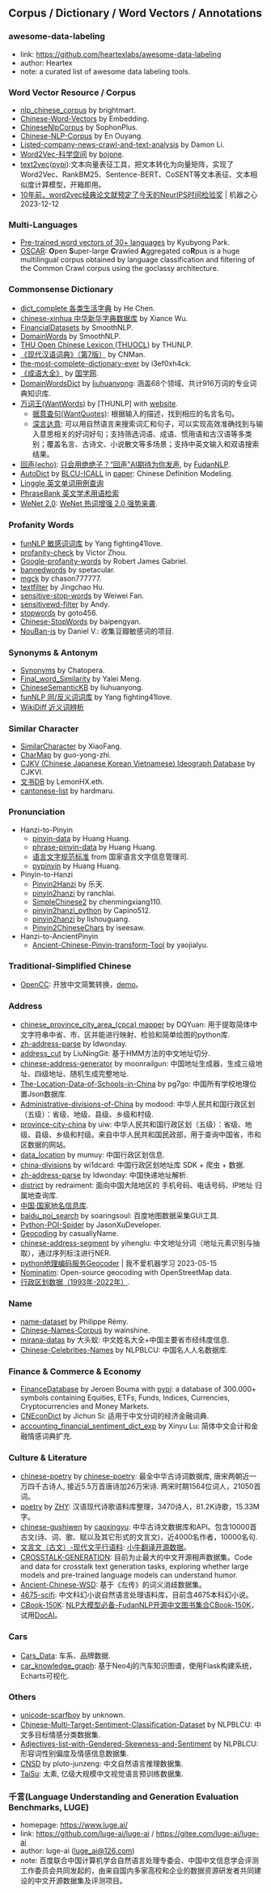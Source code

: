 ## **Corpus / Dictionary / Word Vectors / Annotations**


### awesome-data-labeling
  * link: https://github.com/heartexlabs/awesome-data-labeling
  * author: Heartex
  * note: a curated list of awesome data labeling tools.

### Word Vector Resource / Corpus
  * [nlp_chinese_corpus](https://github.com/brightmart/nlp_chinese_corpus) by brightmart.
  * [Chinese-Word-Vectors](https://github.com/Embedding/Chinese-Word-Vectors) by Embedding.
  * [ChineseNlpCorpus](https://github.com/SophonPlus/ChineseNlpCorpus) by SophonPlus.
  * [Chinese-NLP-Corpus](https://github.com/OYE93/Chinese-NLP-Corpus) by En Ouyang.
  * [Listed-company-news-crawl-and-text-analysis](https://github.com/DemonDamon/Listed-company-news-crawl-and-text-analysis) by Damon Li.
  * [Word2Vec-科学空间](https://spaces.ac.cn/archives/4304) by [bojone](https://github.com/bojone).
  * [text2vec](https://github.com/shibing624/text2vec)([pypi](https://pypi.org/project/text2vec/)):文本向量表征工具，把文本转化为向量矩阵，实现了Word2Vec、RankBM25、Sentence-BERT、CoSENT等文本表征、文本相似度计算模型，开箱即用。
  * [10年前，word2vec经典论文就预定了今天的NeurIPS时间检验奖](https://mp.weixin.qq.com/s/CI-s6I-l7CwiVIKo4p0IKA) | 机器之心 2023-12-12
  
### Multi-Languages
  * [Pre-trained word vectors of 30+ languages](https://github.com/Kyubyong/wordvectors) by Kyubyong Park.
  * [OSCAR](https://oscar-corpus.com/): **O**pen **S**uper-large **C**rawled **A**ggregated co**R**pus is a huge multilingual corpus obtained by language classification and filtering of the Common Crawl corpus using the goclassy architecture.

### Commonsense Dictionary
  * [dict_complete 各类生活字典](https://github.com/hee0624/dict_complete) by He Chen.
  * [chinese-xinhua 中华新华字典数据库](https://github.com/pwxcoo/chinese-xinhua) by Xiance Wu.
  * [FinancialDatasets](https://github.com/smoothnlp/FinancialDatasets) by SmoothNLP.
  * [DomainWords](https://github.com/smoothnlp/DomainWords) by SmoothNLP.
  * [THU Open Chinese Lexicon (THUOCL)](https://github.com/thunlp/THUOCL) by THUNLP.
  * [《现代汉语词典》（第7版）](https://github.com/CNMan/XDHYCD7th) by CNMan.
  * [the-most-complete-dictionary-ever](https://github.com/i3ef0xh4ck/the-most-complete-dictionary-ever) by i3ef0xh4ck.
  * [《成语大全》](http://www.guoxue.com/chengyu/CYML.htm) by [国学网](www.guoxue.com).
  * [DomainWordsDict](https://github.com/liuhuanyong/DomainWordsDict) by [liuhuanyong](https://github.com/liuhuanyong): 涵盖68个领域、共计916万词的专业词典知识库.
  * [万词王(WantWords)](https://github.com/thunlp/WantWords) by [THUNLP] with [website](https://wantwords.thunlp.org/).
    - [据意查句(WantQuotes)](https://wantquotes.net/): 根据输入的描述，找到相应的名言名句。
    - [深言达意](https://shenyandayi.com/): 可以用自然语言来搜索词汇和句子，可以实现高效准确找到与输入意思相关的好词好句；支持筛选词语、成语、惯用语和古汉语等多类别；覆盖名言、古诗文、小说散文等多场景；支持中英文输入和双语搜索结果。
  * [回声(echo)](http://echo-ai.top/): [只会用绝绝子？“回声”AI期待为你发声](https://mp.weixin.qq.com/s/JragXalD5u5IO3Qq2mJJyQ), by [FudanNLP](https://github.com/FudanNLP).
  * [AutoDict](https://github.com/blcuicall/AutoDict) by [BLCU-ICALL](https://github.com/blcuicall) in [paper](https://arxiv.org/abs/1905.06512): Chinese Definition Modeling.
  * [Linggle 英文单词用例查询](https://linggle.com/)
  * [PhraseBank 英文学术用语检索](https://www.phrasebank.manchester.ac.uk/)
  * [WeNet 2.0](https://github.com/wenet-e2e/wenet): [WeNet 热词增强 2.0 强势来袭](https://mp.weixin.qq.com/s/GDkLeYgACYiTUlAJH84erQ).
  
### Profanity Words
  * [funNLP 敏感词词库](https://github.com/fighting41love/funNLP) by Yang fighting41love.
  * [profanity-check](https://github.com/vzhou842/profanity-check) by Victor Zhou.
  * [Google-profanity-words](https://github.com/RobertJGabriel/Google-profanity-words) by Robert James Gabriel.
  * [bannedwords](https://github.com/spetacular/bannedwords) by spetacular.
  * [mgck](https://github.com/chason777777/mgck) by chason777777.
  * [textfilter](https://github.com/observerss/textfilter) by Jingchao Hu.
  * [sensitive-stop-words](https://github.com/fwwdn/sensitive-stop-words) by Weiwei Fan.
  * [sensitivewd-filter](https://github.com/andyzty/sensitivewd-filter) by Andy.
  * [stopwords](https://github.com/goto456/stopwords) by goto456.
  * [Chinese-StopWords](https://github.com/baipengyan/Chinese-StopWords) by baipengyan.
  * [NouBan-js](https://github.com/drrouen/NouBan-js) by Daniel V.: 收集豆瓣敏感词的项目.

### Synonyms & Antonym
  * [Synonyms](https://github.com/chatopera/Synonyms) by Chatopera.
  * [Final_word_Similarity](https://github.com/yaleimeng/Final_word_Similarity) by Yalei Meng.
  * [ChineseSemanticKB](https://github.com/liuhuanyong/ChineseSemanticKB) by liuhuanyong.
  * [funNLP 同/反义词词库](https://github.com/fighting41love/funNLP) by Yang fighting41love.
  * [WikiDiff 近义词辨析](https://wikidiff.com/)

### Similar Character
  * [SimilarCharacter](https://github.com/contr4l/SimilarCharacter) by XiaoFang.
  * [CharMap](https://github.com/guo-yong-zhi/CharMap) by guo-yong-zhi.
  * [CJKV (Chinese Japanese Korean Vietnamese) Ideograph Database](https://github.com/cjkvi) by CJKVI.
  * [文书DB](https://github.com/LemonHX/wenshudb) by LemonHX.eth.
  * [cantonese-list](https://github.com/hardmaru/cantonese-list) by hardmaru.

### Pronunciation
  * Hanzi-to-Pinyin
    - [pinyin-data](https://github.com/mozillazg/pinyin-data) by Huang Huang.
    - [phrase-pinyin-data](https://github.com/mozillazg/phrase-pinyin-data) by Huang Huang.
    - [语言文字规范标准](http://www.moe.gov.cn/s78/A19/A19_ztzl/ztzl_yywzgfbz/) from 国家语言文字信息管理司.
    - [pypinyin](https://pypi.org/project/pypinyin/) by Huang Huang.
  * Pinyin-to-Hanzi
    - [Pinyin2Hanzi](https://github.com/letiantian/Pinyin2Hanzi) by 乐天.
    - [pinyin2hanzi](https://github.com/ranchlai/pinyin2hanzi) by ranchlai.
    - [SimpleChinese2](https://github.com/chenmingxiang110/SimpleChinese2) by chenmingxiang110.
    - [pinyin2hanzi_python](https://github.com/Capino512/pinyin2hanzi_python) by Capino512.
    - [pinyin2hanzi](https://github.com/lishouguang/pinyin2hanzi) by lishouguang.
    - [Pinyin2ChineseChars](https://github.com/iseesaw/Pinyin2ChineseChars) by iseesaw.
  * Hanzi-to-AncientPinyin
    - [Ancient-Chinese-Pinyin-transform-Tool](https://github.com/yaojialyu/Ancient-Chinese-Pinyin-transform-Tool) by yaojialyu.

### Traditional-Simplified Chinese
  * [OpenCC](https://github.com/BYVoid/OpenCC): 开放中文简繁转换，[demo](https://opencc.byvoid.com/)。

### Address
  * [chinese_province_city_area_(cpca) mapper](https://github.com/DQinYuan/chinese_province_city_area_mapper) by DQYuan: 用于提取简体中文字符串中省、市、区并能进行映射、检验和简单绘图的python库.
  * [zh-address-parse](https://github.com/ldwonday/zh-address-parse) by ldwonday.
  * [address_cut](https://github.com/LiuNingGit/address_cut) by LiuNingGit: 基于HMM方法的中文地址切分.
  * [chinese-address-generator](https://github.com/moonrailgun/chinese-address-generator) by moonrailgun: 中国地址生成器，生成三级地址、四级地址、随机生成完整地址.
  * [The-Location-Data-of-Schools-in-China](https://github.com/pg7go/The-Location-Data-of-Schools-in-China) by pg7go: 中国所有学校地理位置Json数据库.
  * [Administrative-divisions-of-China](https://github.com/modood/Administrative-divisions-of-China) by modood: 中华人民共和国行政区划（五级）：省级、地级、县级、乡级和村级.
  * [province-city-china](https://github.com/uiwjs/province-city-china) by uiw: 中华人民共和国行政区划（五级）：省级、地级、县级、乡级和村级。来自中华人民共和国民政部，用于查询中国省，市和区数据的网站。
  * [data_location](https://github.com/mumuy/data_location) by mumuy: 中国行政区划信息.
  * [china-divisions](https://github.com/wi1dcard/china-divisions) by wi1dcard: 中国行政区划地址库 SDK + 爬虫 + 数据.
  * [zh-address-parse](https://github.com/ldwonday/zh-address-parse) by ldwonday: 中国快递地址解析.
  * [district](https://github.com/redraiment/district) by redraiment: 面向中国大陆地区的 手机号码、电话号码、IP地址 归属地查询库.
  * [中国·国家地名信息库](http://dmfw.mca.gov.cn/index.html).
  * [baidu_poi_search](https://github.com/soaringsoul/baidu_poi_search) by soaringsoul: 百度地图数据采集GUI工具.
  * [Python-POI-Spider](https://github.com/JasonXuDeveloper/Python-POI-Spider) by JasonXuDeveloper.
  * [Geocoding](https://github.com/casuallyName/Geocoding) by casuallyName.
  * [chinese-address-segment](https://github.com/yihenglu/chinese-address-segment) by yihenglu: 中文地址分词（地址元素识别与抽取），通过序列标注进行NER.
  * [python地理编码服务Geocoder](https://mp.weixin.qq.com/s/iEMbL3Ucxv1Z_WhwSJSz_A) | 我不爱机器学习 2023-05-15
  * [Nominatim](https://nominatim.org/): Open-source geocoding with OpenStreetMap data.
  * [行政区划数据（1993年-2022年）](github.com/ruiduobao/shengshixian.com ).

### Name
  * [name-dataset](https://github.com/philipperemy/name-dataset) by Philippe Rémy.
  * [Chinese-Names-Corpus](https://github.com/wainshine/Chinese-Names-Corpus) by wainshine.
  * [mirana-datas](https://github.com/yiifaa/mirana-datas) by 大头蚁: 中文姓名大全+中国主要省市经纬度信息.
  * [Chinese-Celebrities-Names](https://github.com/NLPBLCU/Chinese-Celebrities-Names) by NLPBLCU: 中国名人人名数据库.

### Finance & Commerce & Economy
  * [FinanceDatabase](https://github.com/JerBouma/FinanceDatabase) by Jeroen Bouma with [pypi](https://pypi.org/project/financedatabase/): a database of 300.000+ symbols containing Equities, ETFs, Funds, Indices, Currencies, Cryptocurrencies and Money Markets.
  * [CNEconDict](https://github.com/sijichun/CNEconDict) by Jichun Si: 适用于中文分词的经济金融词典.
  * [accounting_financial_sentiment_dict_exp](https://github.com/nanabunny/accounting_financial_sentiment_dict_exp) by Xinyu Lu: 简体中文会计和金融情感词典扩充.

### Culture & Literature
  * [chinese-poetry](https://github.com/chinese-poetry/chinese-poetry) by [chinese-poetry](https://shici.store/huajianji/): 最全中华古诗词数据库, 唐宋两朝近一万四千古诗人, 接近5.5万首唐诗加26万宋诗. 两宋时期1564位词人，21050首词。
  * [poetry](https://github.com/sheepzh/poetry) by [ZHY](https://github.com/sheepzh): 汉语现代诗歌语料库整理，3470诗人，81.2K诗歌，15.33M字。
  * [chinese-gushiwen](https://github.com/caoxingyu/chinese-gushiwen) by [caoxingyu](https://github.com/caoxingyu): 中华古诗文数据库和API。包含10000首古文(诗、词、歌、赋以及其它形式的文言文)，近4000名作者，10000名句.
  * [文言文（古文）-现代文平行语料](https://mp.weixin.qq.com/s/kXzg7YRTTecM2vpQU7fL7Q): [小牛翻译开源数据](https://github.com/NiuTrans/Classical-Modern)。
  * [CROSSTALK-GENERATION](https://github.com/anonNo2/crosstalk-generation): 目前为止最大的中文开源相声数据集。Code and data for crosstalk text generation tasks, exploring whether large models and pre-trained language models can understand humor.
  * [Ancient-Chinese-WSD](https://github.com/pxm427/Ancient-Chinese-WSD): 基于《左传》的词义消歧数据集。
  * [4675-scifi](https://github.com/guhhhhaa/4675-scifi): 中文科幻小说自然语言处理语料库，目前含4675本科幻小说。
  * [CBook-150K](https://github.com/FudanNLPLAB/CBook-150K): [NLP大模型必备-FudanNLP开源中文图书集合CBook-150K](https://mp.weixin.qq.com/s/uGQSY9eqLCuKULLTMQVmPQ)，试用[DocAI](http://www.doc-ai.cn/)。

### Cars
  * [Cars_Data](https://github.com/utf6/Cars_Data): 车系、品牌数据.
  * [car_knowledge_graph](https://github.com/luxuantao/car_knowledge_graph): 基于Neo4j的汽车知识图谱，使用Flask构建系统，Echarts可视化.

### Others
  * [unicode-scarfboy](https://unicode.scarfboy.com/) by unknown.
  * [Chinese-Multi-Target-Sentiment-Classification-Dataset](https://github.com/NLPBLCU/Chinese-Multi-Target-Sentiment-Classification-Dataset) by NLPBLCU: 中文多目标情感分类数据集.
  * [Adjectives-list-with-Gendered-Skewness-and-Sentiment](https://github.com/NLPBLCU/Adjectives-list-with-Gendered-Skewness-and-Sentiment) by NLPBLCU: 形容词性别偏度及情感信息数据集.
  * [CNSD](https://github.com/pluto-junzeng/CNSD) by pluto-junzeng: 中文自然语言推理数据集.
  * [TaiSu](https://github.com/ksOAn6g5/TaiSu): 太素, 亿级大规模中文视觉语言预训练数据集.

### 千言(Language Understanding and Generation Evaluation Benchmarks, LUGE)
  * homepage: https://www.luge.ai/
  * link: https://github.com/luge-ai/luge-ai / https://gitee.com/luge-ai/luge-ai
  * author: luge-ai (luge_ai@126.com)
  * note: 百度联合中国计算机学会自然语言处理专委会、中国中文信息学会评测工作委员会共同发起的，由来自国内多家高校和企业的数据资源研发者共同建设的中文开源数据集及评测项目。
